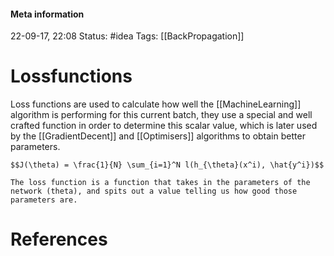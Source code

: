 #### Meta information
22-09-17, 22:08
Status: #idea
Tags: [[BackPropagation]]





# Lossfunctions
Loss functions are used to calculate how well the [[MachineLearning]] algorithm is performing for this current batch, they use a special and well crafted function in order to determine this scalar value, which is later used by the [[GradientDecent]] and [[Optimisers]] algorithms to obtain better parameters.

```ad-important
$$J(\theta) = \frac{1}{N} \sum_{i=1}^N l(h_{\theta}(x^i), \hat{y^i})$$

The loss function is a function that takes in the parameters of the network (theta), and spits out a value telling us how good those parameters are. 
```




# References
